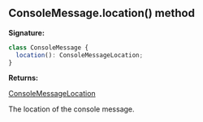 ## ConsoleMessage.location() method

**Signature:**

```typescript
class ConsoleMessage {
  location(): ConsoleMessageLocation;
}
```

**Returns:**

[ConsoleMessageLocation](./puppeteer.consolemessagelocation.md)

The location of the console message.

